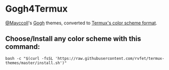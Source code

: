 # Gogh4Termux
[@Mayccoll](https://github.com/Mayccoll)'s [Gogh](https://mayccoll.github.io/Gogh/) themes, converted to [Termux's color scheme format](https://github.com/termux/termux-styling/tree/master/app/src/main/assets/colors).

## Choose/Install any color scheme with this command:
```shell
bash -c "$(curl -fsSL 'https://raw.githubusercontent.com/rvfet/termux-themes/master/install.sh')"
```